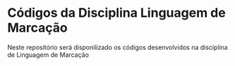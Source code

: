 # Códigos da Disciplina Linguagem de Marcação

Neste repositório será disponilizado os códigos desenvolvidos na disciplina de Linguagem de Marcação